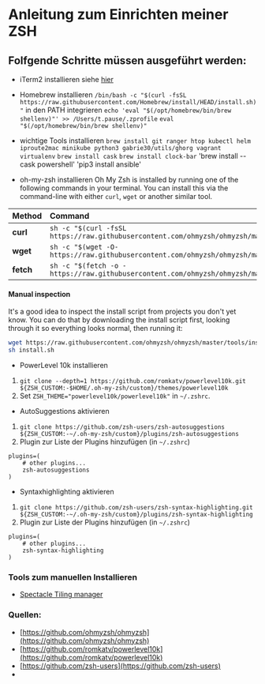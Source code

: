 # Anleitung zum Einrichten meiner ZSH
## Folfgende Schritte müssen ausgeführt werden:

* iTerm2 installieren 
siehe [hier](https://iterm2.com/downloads.html)

* Homebrew installieren
`/bin/bash -c "$(curl -fsSL https://raw.githubusercontent.com/Homebrew/install/HEAD/install.sh)"`
in den PATH integrieren
`echo 'eval "$(/opt/homebrew/bin/brew shellenv)"' >> /Users/t.pause/.zprofile`
`eval "$(/opt/homebrew/bin/brew shellenv)"`

* wichtige Tools installieren
`brew install git ranger htop kubectl helm iproute2mac minikube python3 gabrie30/utils/ghorg vagrant virtualenv`
`brew install cask`
`brew install clock-bar`
'brew install --cask powershell'
'pip3 install ansible'

* oh-my-zsh installieren
Oh My Zsh is installed by running one of the following commands in your terminal. You can install this via the command-line with either `curl`, `wget` or another similar tool.

| Method    | Command                                                                                           |
|:----------|:--------------------------------------------------------------------------------------------------|
| **curl**  | `sh -c "$(curl -fsSL https://raw.githubusercontent.com/ohmyzsh/ohmyzsh/master/tools/install.sh)"` |
| **wget**  | `sh -c "$(wget -O- https://raw.githubusercontent.com/ohmyzsh/ohmyzsh/master/tools/install.sh)"`   |
| **fetch** | `sh -c "$(fetch -o - https://raw.githubusercontent.com/ohmyzsh/ohmyzsh/master/tools/install.sh)"` |

#### Manual inspection

It's a good idea to inspect the install script from projects you don't yet know. You can do
that by downloading the install script first, looking through it so everything looks normal,
then running it:
```sh
wget https://raw.githubusercontent.com/ohmyzsh/ohmyzsh/master/tools/install.sh
sh install.sh
```

* PowerLevel 10k installieren
1. `git clone --depth=1 https://github.com/romkatv/powerlevel10k.git ${ZSH_CUSTOM:-$HOME/.oh-my-zsh/custom}/themes/powerlevel10k`
2. Set `ZSH_THEME="powerlevel10k/powerlevel10k"` in `~/.zshrc`.

* AutoSuggestions aktivieren
1. `git clone https://github.com/zsh-users/zsh-autosuggestions ${ZSH_CUSTOM:-~/.oh-my-zsh/custom}/plugins/zsh-autosuggestions`
2. Plugin zur Liste der Plugins hinzufügen (in `~/.zshrc`)
```
plugins=( 
    # other plugins...
    zsh-autosuggestions
)
```

* Syntaxhighlighting aktivieren
1. `git clone https://github.com/zsh-users/zsh-syntax-highlighting.git ${ZSH_CUSTOM:-~/.oh-my-zsh/custom}/plugins/zsh-syntax-highlighting`
2. Plugin zur Liste der Plugins hinzufügen (in `~/.zshrc`)
```
plugins=( 
    # other plugins...
    zsh-syntax-highlighting
)
```
### Tools zum manuellen Installieren

* [Spectacle Tiling manager](https://www.spectacleapp.com/)


### Quellen:
* [https://github.com/ohmyzsh/ohmyzsh](https://github.com/ohmyzsh/ohmyzsh)
* [https://github.com/romkatv/powerlevel10k](https://github.com/romkatv/powerlevel10k)
* [https://github.com/zsh-users](https://github.com/zsh-users)
* []()

